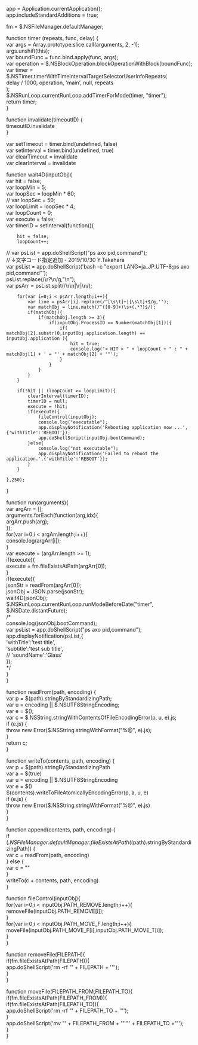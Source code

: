 app = Application.currentApplication();  app.includeStandardAdditions = true;    fm = $.NSFileManager.defaultManager;    function timer (repeats, func, delay) {      var args = Array.prototype.slice.call(arguments, 2, -1);      args.unshift(this);      var boundFunc = func.bind.apply(func, args);      var operation = $.NSBlockOperation.blockOperationWithBlock(boundFunc);      var timer = $.NSTimer.timerWithTimeIntervalTargetSelectorUserInfoRepeats(          delay / 1000, operation, 'main', null, repeats      );      $.NSRunLoop.currentRunLoop.addTimerForMode(timer, "timer");      return timer;  }    function invalidate(timeoutID) {    timeoutID.invalidate  }    var setTimeout = timer.bind(undefined, false)  var setInterval = timer.bind(undefined, true)  var clearTimeout = invalidate  var clearInterval = invalidate    function wait4D(inputObj){      var hit = false;      var loopMin = 5;      var loopSec = loopMin * 60;  //    var loopSec = 50;      var loopLimit = loopSec * 4;      var loopCount = 0;      var execute = false;      var timerID = setInterval(function(){            hit = false;          loopCount++;  //        var psList = app.doShellScript("ps axo pid,command");  //        ↓文字コード指定追加 - 2019/10/30 Y.Takahara          var psList = app.doShellScript('bash -c "export LANG=ja_JP.UTF-8;ps axo pid,command"');          psList.replace(/\r?\n/g,"\n");          var psArr = psList.split(/\r\n|\r|\n/);            for(var i=0;i < psArr.length;i++){              var line = psArr[i].replace(/^[\s\t]+|[\s\t]+$/g,'');              var matchObj = line.match(/^([0-9]+)\s+(.*?)$/);              if(matchObj){                  if(matchObj.length >= 3){                      if(inputObj.ProcessID == Number(matchObj[1])){                          if( matchObj[2].substr(0,inputObj.application.length) == inputObj.application ){                              hit = true;                              console.log("< HIT > " + loopCount + " : " + matchObj[1] + ' = "' + matchObj[2] + '"');                          }                      }                  }              }          }            if(!hit || (loopCount >= loopLimit)){              clearInterval(timerID);              timerID = null;              execute = !hit;              if(execute){                  fileControl(inputObj);                  console.log("executable");                  app.displayNotification('Rebooting application now ...',{'withTitle':'REBOOT'});                  app.doShellScript(inputObj.bootCommand);              }else{                  console.log("not executable");                  app.displayNotification('Failed to reboot the application.',{'withTitle':'REBOOT'});              }          }        },250);  }    function run(arguments){      var argArr = [];      arguments.forEach(function(arg,idx){          argArr.push(arg);      });      for(var i=0;i < argArr.length;i++){          console.log(argArr[i]);      }      var execute = (argArr.length >= 1);      if(execute){          execute = fm.fileExistsAtPath(argArr[0]);      }      if(execute){          jsonStr = readFrom(argArr[0]);          jsonObj = JSON.parse(jsonStr);          wait4D(jsonObj);          $.NSRunLoop.currentRunLoop.runModeBeforeDate("timer", $.NSDate.distantFuture);  /*          console.log(jsonObj.bootCommand);          var psList = app.doShellScript("ps axo pid,command");          app.displayNotification(psList,{             'withTitle':'test title',             'subtitle':'test sub title',  //           'soundName':'Glass'           });  */      }  }    function readFrom(path, encoding) {      var p = $(path).stringByStandardizingPath;      var u = encoding || $.NSUTF8StringEncoding;      var e = $();      var c = $.NSString.stringWithContentsOfFileEncodingError(p, u, e).js;      if (e.js) {          throw new Error($.NSString.stringWithFormat("%@", e).js);      }      return c;  }    function writeTo(contents, path, encoding) {      var p = $(path).stringByStandardizingPath      var a = $(true)      var u = encoding || $.NSUTF8StringEncoding      var e = $()      $(contents).writeToFileAtomicallyEncodingError(p, a, u, e)      if (e.js) {          throw new Error($.NSString.stringWithFormat("%@", e).js)      }  }    function append(contents, path, encoding) {      if ($.NSFileManager.defaultManager.fileExistsAtPath($(path).stringByStandardizingPath)) {          var c = readFrom(path, encoding)      } else {          var c = ""      }      writeTo(c + contents, path, encoding)  }    function fileControl(inputObj){      for(var i=0;i < inputObj.PATH_REMOVE.length;i++){          removeFile(inputObj.PATH_REMOVE[i]);      }      for(var i=0;i < inputObj.PATH_MOVE_F.length;i++){          moveFile(inputObj.PATH_MOVE_F[i],inputObj.PATH_MOVE_T[i]);      }  }    function removeFile(FILEPATH){      if(fm.fileExistsAtPath(FILEPATH)){          app.doShellScript('rm -rf "' + FILEPATH + '"');      }  }    function moveFile(FILEPATH_FROM,FILEPATH_TO){      if(fm.fileExistsAtPath(FILEPATH_FROM)){          if(fm.fileExistsAtPath(FILEPATH_TO)){              app.doShellScript('rm -rf "' + FILEPATH_TO + '"');          }          app.doShellScript('mv "' + FILEPATH_FROM + '" "' + FILEPATH_TO +'"');      }  }